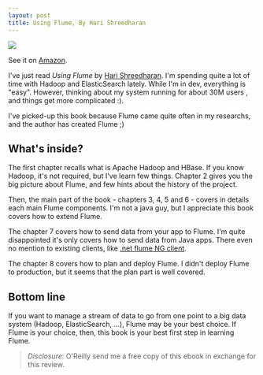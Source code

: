 ```yaml
---
layout: post
title: Using Flume, By Hari Shreedharan
---
```


![](https://cloud.githubusercontent.com/assets/790974/5087789/9120195e-6f2c-11e4-9b4f-acf65993c342.gif)

See it on [Amazon][azn].

I've just read *Using Flume* by [Hari Shreedharan][author]. I'm spending quite a lot of time with Hadoop 
and ElasticSearch lately. While I'm in dev, everything is "easy". However, thinking about my system running
for about 30M users , and things get more complicated :).

I've picked-up this book because Flume came quite often in my researchs, and the author has created Flume ;)

## What's inside?

The first chapter recalls what is Apache Hadoop and HBase. If you know Hadoop, it's not required, but I've learn few things. Chapter 2 gives you the big picture about Flume, and few hints about the history of the project.

Then, the main part of the book - chapters 3, 4, 5 and 6 - covers in details each main Flume components. I'm not a java guy, 
but I appreciate this book covers how to extend Flume.

The chapter 7 covers how to send data from your app to Flume. I'm quite disappointed it's only covers how to send data from Java apps. There even no mention to existing clients, like [.net flume NG client][flumengnet].

The chapter 8 covers how to plan and deploy Flume. I didn't deploy Flume to production, but it seems that the plan part is well covered.

## Bottom line

If you want to manage a stream of data to go from one point to a big data system (Hadoop, ElasticSearch, ...),
Flume may be your best choice. If Flume is your choice, then, this book is your best first step in learning Flume.


> *Disclosure*: O'Reilly send me a free copy of this ebook in exchange for this review.

[azn]: http://www.amazon.com/gp/product/1449368301/ref=as_li_tl?ie=UTF8&camp=1789&creative=390957&creativeASIN=1449368301&linkCode=as2&tag=chriscorn02-20&linkId=T3RGLSECZ2DZVMUL
[author]: https://twitter.com/harisr1234
[flumengnet]: https://github.com/marksl/DotNetFlumeNG.Clients
